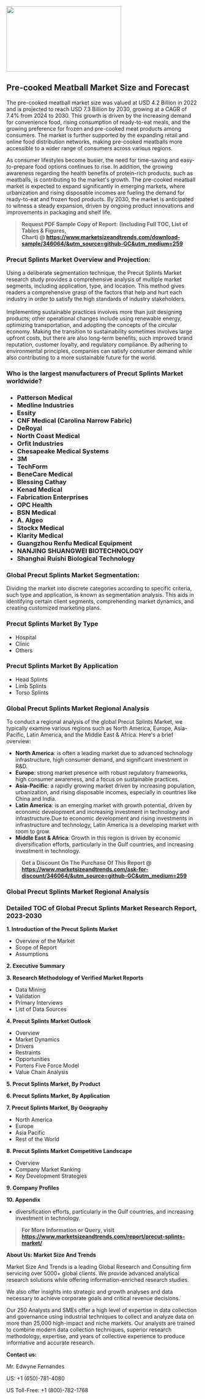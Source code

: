 <p><img class="alignnone size-medium wp-image-20088" src="https://ffe5etoiles.com/wp-content/uploads/2024/12/MST1-300x171.png" alt="" width="300" height="171" /></p><h2>Pre-cooked Meatball Market Size and Forecast</h2><p>The pre-cooked meatball market size was valued at USD 4.2 Billion in 2022 and is projected to reach USD 7.3 Billion by 2030, growing at a CAGR of 7.4% from 2024 to 2030. This growth is driven by the increasing demand for convenience food, rising consumption of ready-to-eat meals, and the growing preference for frozen and pre-cooked meat products among consumers. The market is further supported by the expanding retail and online food distribution networks, making pre-cooked meatballs more accessible to a wider range of consumers across various regions.</p><p>As consumer lifestyles become busier, the need for time-saving and easy-to-prepare food options continues to rise. In addition, the growing awareness regarding the health benefits of protein-rich products, such as meatballs, is contributing to the market's growth. The pre-cooked meatball market is expected to expand significantly in emerging markets, where urbanization and rising disposable incomes are fueling the demand for ready-to-eat and frozen food products. By 2030, the market is anticipated to witness a steady expansion, driven by ongoing product innovations and improvements in packaging and shelf life.</p></p><blockquote id="" class=""><strong>Request PDF Sample Copy of Report: (Including Full TOC, List of Tables &amp; Figures, Chart)&nbsp;@&nbsp;<strong><a href="https://www.marketsizeandtrends.com/download-sample/346064/&utm_source=github-GC&utm_medium=259" target="_blank">https://www.marketsizeandtrends.com/download-sample/346064/&utm_source=github-GC&utm_medium=259</a></strong></strong></blockquote><h3 id="" class="">Precut Splints Market&nbsp;Overview and Projection:</h3><p id="" class="">Using a deliberate segmentation technique, the Precut Splints Market research study provides a comprehensive analysis of multiple market segments, including application, type, and location. This method gives readers a comprehensive grasp of the factors that help and hurt each industry in order to satisfy the high standards of industry stakeholders. <br /> <br />Implementing sustainable practices involves more than just designing products; other operational changes include using renewable energy, optimizing transportation, and adopting the concepts of the circular economy. Making the transition to sustainability sometimes involves large upfront costs, but there are also long-term benefits, such improved brand reputation, customer loyalty, and regulatory compliance. By adhering to environmental principles, companies can satisfy consumer demand while also contributing to a more sustainable future for the world.</p><h3 id="" class="">Who is the largest manufacturers of&nbsp;Precut Splints Market worldwide?</h3><h3 class=""><p><ul><li>Patterson Medical </li><li> Medline Industries </li><li> Essity </li><li> CNF Medical (Carolina Narrow Fabric) </li><li> DeRoyal </li><li> North Coast Medical </li><li> Orfit Industries </li><li> Chesapeake Medical Systems </li><li> 3M </li><li> TechForm </li><li> BeneCare Medical </li><li> Blessing Cathay </li><li> Kenad Medical </li><li> Fabrication Enterprises </li><li> OPC Health </li><li> BSN Medical </li><li> A. Algeo </li><li> Stockx Medical </li><li> Klarity Medical </li><li> Guangzhou Renfu Medical Equipment </li><li> NANJING SHUANGWEI BIOTECHNOLOGY </li><li> Shanghai Ruishi Biological Technology</li></ul></p></h3><h3 id="" class="">Global&nbsp;Precut Splints Market Segmentation:</h3><p id="" class="">Dividing the market into discrete categories according to specific criteria, such type and application, is known as segmentation analysis. This aids in identifying certain client segments, comprehending market dynamics, and creating customized marketing plans.</p><h3 id="" class="">Precut Splints Market&nbsp;By Type</h3><p><p><ul><li>Hospital</li><li> Clinic</li><li> Others</p></li></ul></p></p><h3 id="" class="">Precut Splints Market&nbsp;By Application</h3><p class=""><p><ul><li>Head Splints</li><li> Limb Splints</li><li> Torso Splints</li></ul></p></p><h3 id="" class="">Global Precut Splints Market Regional Analysis</h3><p id="" class="">To conduct a regional analysis of the global Precut Splints Market, we typically examine various regions such as North America, Europe, Asia-Pacific, Latin America, and the Middle East &amp; Africa. Here's a brief overview:</p><ul><li><strong>North America</strong>: is often a leading market due to advanced technology infrastructure, high consumer demand, and significant investment in R&amp;D.</li><li><strong>Europe</strong>: strong market presence with robust regulatory frameworks, high consumer awareness, and a focus on sustainable practices.</li><li><strong>Asia-Pacific</strong>: a rapidly growing market driven by increasing population, urbanization, and rising disposable incomes, especially in countries like China and India.</li><li><strong>Latin America</strong>: is an emerging market with growth potential, driven by economic development and increasing investment in technology and infrastructure.Due to economic development and rising investments in infrastructure and technology, Latin America is a developing market with room to grow.</li><li><strong>Middle East &amp; Africa</strong>: Growth in this region is driven by economic diversification efforts, particularly in the Gulf countries, and increasing investment in technology.</li></ul><blockquote id="" class=""><strong>Get a Discount On The Purchase Of This Report @ <strong><a href="https://www.marketsizeandtrends.com/ask-for-discount/346064/&utm_source=github-GC&utm_medium=259" target="_blank">https://www.marketsizeandtrends.com/ask-for-discount/346064/&utm_source=github-GC&utm_medium=259</a></strong></strong></blockquote><h3 id="" class="">Global Precut Splints Market Regional Analysis</h3><h3 id="" class="">Detailed TOC of Global Precut Splints Market Research Report, 2023-2030</h3><p id="" class=""><strong>1. Introduction of the Precut Splints Market</strong></p><ul><li>Overview of the Market</li><li>Scope of Report</li><li>Assumptions</li></ul><p id="" class=""><strong>2. Executive Summary</strong></p><p id="" class=""><strong>3. Research Methodology of Verified Market Reports</strong></p><ul><li>Data Mining</li><li>Validation</li><li>Primary Interviews</li><li>List of Data Sources</li></ul><p id="" class=""><strong>4. Precut Splints Market Outlook</strong></p><ul><li>Overview</li><li>Market Dynamics</li><li>Drivers</li><li>Restraints</li><li>Opportunities</li><li>Porters Five Force Model</li><li>Value Chain Analysis</li></ul><p id="" class=""><strong>5. Precut Splints Market, By Product</strong></p><p id="" class=""><strong>6. Precut Splints Market, By Application</strong></p><p id="" class=""><strong>7. Precut Splints Market, By Geography</strong></p><ul><li>North America</li><li>Europe</li><li>Asia Pacific</li><li>Rest of the World</li></ul><p id="" class=""><strong>8. Precut Splints Market Competitive Landscape</strong></p><ul><li>Overview</li><li>Company Market Ranking</li><li>Key Development Strategies</li></ul><p id="" class=""><strong>9. Company Profiles</strong></p><p id="" class=""><strong>10. Appendix</strong></p><ul><li>diversification efforts, particularly in the Gulf countries, and increasing investment in technology.</li></ul><blockquote id="" class=""><strong>For More Information or Query, visit <strong><strong><a href="https://www.marketsizeandtrends.com/report/precut-splints-market/" target="_blank">https://www.marketsizeandtrends.com/report/precut-splints-market/</a></strong></strong></strong></blockquote><p id="" class=""><strong>About Us: Market Size And Trends</strong></p><p id="" class="">Market Size And Trends is a leading Global Research and Consulting firm servicing over 5000+ global clients. We provide advanced analytical research solutions while offering information-enriched research studies.</p><p id="" class="">We also offer insights into strategic and growth analyses and data necessary to achieve corporate goals and critical revenue decisions.</p><p id="" class="">Our 250 Analysts and SMEs offer a high level of expertise in data collection and governance using industrial techniques to collect and analyze data on more than 25,000 high-impact and niche markets. Our analysts are trained to combine modern data collection techniques, superior research methodology, expertise, and years of collective experience to produce informative and accurate research.</p><p id="" class=""><strong>Contact us:</strong></p><p id="" class="">Mr. Edwyne Fernandes</p><p id="" class="">US: +1 (650)-781-4080</p><p id="" class="">US Toll-Free: +1 (800)-782-1768</p>
